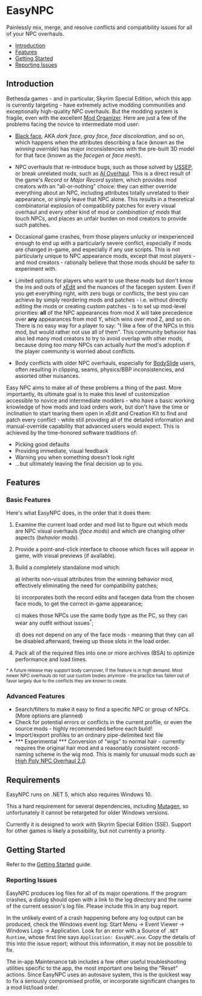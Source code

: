 # EasyNPC

Painlessly mix, merge, and resolve conflicts and compatibility issues for all of your NPC overhauls.

- [Introduction](#Introduction)
- [Features](#Features)
- [Getting Started](#Getting-Started)
- [Reporting Issues](#Reporting-Issues)

## Introduction

Bethesda games - and in particular, Skyrim Special Edition, which this app is currently targeting - have extremely active modding communities and exceptionally high-quality NPC overhauls. But the modding system is fragile, even with the excellent [Mod Organizer](https://github.com/ModOrganizer2/modorganizer). Here are just a few of the problems facing the novice to intermediate mod user:

- [Black face](https://forums.nexusmods.com/index.php?/topic/5219960-weird-skin-colourhead-mismatching/), AKA _dark face_, _gray face_, _face discoloration_, and so on, which happens when the attributes describing a face (known as the _winning override_) has major inconsistencies with the pre-built 3D model for that face (known as the _facegen_ or _face mesh_).

- NPC overhauls that re-introduce bugs, such as those solved by [USSEP](https://www.nexusmods.com/skyrimspecialedition/mods/266/), or break unrelated mods, such as [AI Overhaul](https://www.nexusmods.com/skyrimspecialedition/mods/21654). This is a direct result of the game's _Record_ or _Major Record_ system, which provides mod creators with an "all-or-nothing" choice: they can either override everything about an NPC, including attributes totally unrelated to their appearance, or simply leave that NPC alone. This results in a theoretical combinatorial explosion of compatibility patches for every visual overhaul and every other kind of mod or _combination of mods_ that touch NPCs, and places an unfair burden on mod creators to provide such patches.

- Occasional game crashes, from those players unlucky or inexperienced enough to end up with a particularly severe conflict, especially if mods are changed in-game, and especially if any use scripts. This is not particularly unique to NPC appearance mods, except that most players - and mod creators - rationally believe that those mods should be safer to experiment with.

- Limited options for players who want to use these mods but don't know the ins and outs of [xEdit](https://github.com/TES5Edit/TES5Edit) and the nuances of the facegen system. Even if you get everything right, with zero bugs or conflicts, the best you can achieve by simply reordering mods and patches - i.e. without directly editing the mods or creating custom patches - is to set up mod-level priorities: **all** of the NPC appearances from mod X will take precedence over **any** appearances from mod Y, which wins over mod Z, and so on. There is no easy way for a player to say: "I like a few of the NPCs in this mod, but would rather not use all of them". This community behavior has also led many mod creators to try to avoid overlap with other mods, because doing _too many_ NPCs can actually _hurt_ the mod's adoption if the player community is worried about conflicts.

- Body conflicts with older NPC overhauls, especially for [BodySlide](https://github.com/ousnius/BodySlide-and-Outfit-Studio) users, often resulting in clipping, seams, physics/BBP inconsistencies, and assorted other nuisances.

Easy NPC aims to make all of these problems a thing of the past. More importantly, its ultimate goal is to make this level of customization accessible to novice and intermediate modders - who have a basic working knowledge of how mods and load orders work, but don't have the time or inclination to start tearing them open in xEdit and Creation Kit to find and patch every conflict - while still providing all of the detailed information and manual-override capability that advanced users would expect. This is achieved by the time-honored software traditions of:

- Picking good defaults
- Providing immediate, visual feedback
- Warning you when something doesn't look right
- ...but ultimately leaving the final decision up to you.

## Features

### Basic Features

Here's what EasyNPC does, in the order that it does them:

1. Examine the current load order and mod list to figure out which mods are NPC visual overhauls (_face mods_) and which are changing other aspects (_behavior mods_).
 
2. Provide a point-and-click interface to choose which faces will appear in game, with visual previews (if available).

3. Build a completely standalone mod which:  

    a) inherits non-visual attributes from the winning behavior mod, effectively eliminating the need for compatibility patches;  

    b) incorporates both the record edits and facegen data from the chosen face mods, to get the correct in-game appearance;

    c) makes those NPCs use the same body type as the PC, so they can wear any outfit without issues<sup>*</sup>;

    d) does not depend on any of the face mods - meaning that they can all be disabled afterward, freeing up those slots in the load order.

4. Pack all of the required files into one or more archives (BSA) to optimize performance and load times.

<sub>* A future release may support body carryover, if the feature is in high demand. Most newer NPC overhauls do not use custom bodies anymore - the practice has fallen out of favor largely due to the conflicts they are known to create.</sub>

### Advanced Features

- Search/filters to make it easy to find a specific NPC or group of NPCs. (More options are planned)
- Check for potential errors or conflicts in the current profile, or even the source mods - highly recommended before each build!
- Import/export profiles to an ordinary pipe-delimited text file
- *** Experimental *** Conversion of "wigs" to normal hair - currently requires the original hair mod and a reasonably consistent record-naming scheme in the wig mod. This is mainly for unusual mods such as [High Poly NPC Overhaul 2.0](https://www.nexusmods.com/skyrimspecialedition/mods/44155).

## Requirements

EasyNPC runs on .NET 5, which also requires Windows 10.

This a hard requirement for several dependencies, including [Mutagen](https://github.com/Mutagen-Modding/Mutagen), so unfortunately it cannot be retargeted for older Windows versions.

Currently it is designed to work with Skyrim Special Edition (SSE). Support for other games is likely a possibility, but not currently a priority.

## Getting Started

Refer to the [Getting Started](Docs/getting-started.md) guide.

### Reporting Issues

EasyNPC produces log files for all of its major operations. If the program crashes, a dialog should open with a link to the log directory and the name of the current session's log file. Please include this in any bug report.

In the unlikely event of a crash happening before any log output can be produced, check the Windows event log: Start Menu -> Event Viewer -> Windows Logs -> Application. Look for an error with a Source of `.NET Runtime`, whose first line says `Application: EasyNPC.exe`. Copy the details of this into the issue report; without this information, it may not be possible to fix.

The in-app Maintenance tab includes a few other useful troubleshooting utilities specific to the app, the most important one being the "Reset" actions. Since EasyNPC uses an autosave system, this is the quickest way to fix a seriously compromised profile, or incorporate significant changes to a mod list/load order.